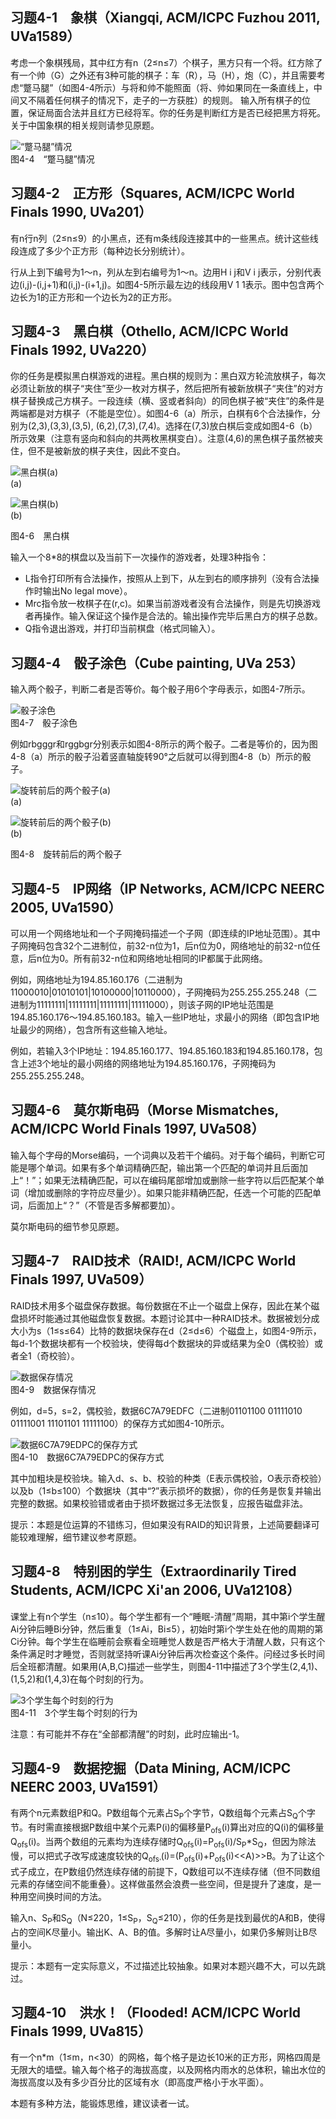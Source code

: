 ## 习题4-1　象棋（Xiangqi, ACM/ICPC Fuzhou 2011, UVa1589）

考虑一个象棋残局，其中红方有n（2≤n≤7）个棋子，黑方只有一个将。红方除了有一个帅（G）之外还有3种可能的棋子：车（R），马（H），炮（C），并且需要考虑“蹩马腿”（如图4-4所示）与将和帅不能照面（将、帅如果同在一条直线上，中间又不隔着任何棋子的情况下，走子的一方获胜）的规则。
输入所有棋子的位置，保证局面合法并且红方已经将军。你的任务是判断红方是否已经把黑方将死。关于中国象棋的相关规则请参见原题。

![“蹩马腿”情况](images/4-4.png)<br>
图4-4　“蹩马腿”情况

## 习题4-2　正方形（Squares, ACM/ICPC World Finals 1990, UVa201）

有n行n列（2≤n≤9）的小黑点，还有m条线段连接其中的一些黑点。统计这些线段连成了多少个正方形（每种边长分别统计）。

行从上到下编号为1～n，列从左到右编号为1～n。边用H i j和V i j表示，分别代表边(i,j)-(i,j+1)和(i,j)-(i+1,j)。如图4-5所示最左边的线段用V 1 1表示。图中包含两个边长为1的正方形和一个边长为2的正方形。

## 习题4-3　黑白棋（Othello, ACM/ICPC World Finals 1992, UVa220）

你的任务是模拟黑白棋游戏的进程。黑白棋的规则为：黑白双方轮流放棋子，每次必须让新放的棋子“夹住”至少一枚对方棋子，然后把所有被新放棋子“夹住”的对方棋子替换成己方棋子。一段连续（横、竖或者斜向）的同色棋子被“夹住”的条件是两端都是对方棋子（不能是空位）。如图4-6（a）所示，白棋有6个合法操作，分别为(2,3),(3,3),(3,5), (6,2),(7,3),(7,4)。选择在(7,3)放白棋后变成如图4-6（b）所示效果（注意有竖向和斜向的共两枚黑棋变白）。注意(4,6)的黑色棋子虽然被夹住，但不是被新放的棋子夹住，因此不变白。

![黑白棋(a)](images/4-6(a).png)<br>
(a)

![黑白棋(b)](images/4-6(b).png)<br>
(b)

图4-6　黑白棋

输入一个8*8的棋盘以及当前下一次操作的游戏者，处理3种指令：
* L指令打印所有合法操作，按照从上到下，从左到右的顺序排列（没有合法操作时输出No legal move）。
* Mrc指令放一枚棋子在(r,c)。如果当前游戏者没有合法操作，则是先切换游戏者再操作。输入保证这个操作是合法的。输出操作完毕后黑白方的棋子总数。
* Q指令退出游戏，并打印当前棋盘（格式同输入）。

## 习题4-4　骰子涂色（Cube painting, UVa 253）

输入两个骰子，判断二者是否等价。每个骰子用6个字母表示，如图4-7所示。

![骰子涂色](images/4-7.png)<br>
图4-7　骰子涂色

例如rbgggr和rggbgr分别表示如图4-8所示的两个骰子。二者是等价的，因为图4-8（a）所示的骰子沿着竖直轴旋转90°之后就可以得到图4-8（b）所示的骰子。

![旋转前后的两个骰子(a)](images/4-8(a).png)<br>
(a)

![旋转前后的两个骰子(b)](images/4-8(b).png)<br>
(b)

图4-8　旋转前后的两个骰子

## 习题4-5　IP网络（IP Networks, ACM/ICPC NEERC 2005, UVa1590）

可以用一个网络地址和一个子网掩码描述一个子网（即连续的IP地址范围）。其中子网掩码包含32个二进制位，前32-n位为1，后n位为0，网络地址的前32-n位任意，后n位为0。所有前32-n位和网络地址相同的IP都属于此网络。

例如，网络地址为194.85.160.176（二进制为11000010|01010101|10100000|10110000），子网掩码为255.255.255.248（二进制为11111111|11111111|11111111|11111000），则该子网的IP地址范围是194.85.160.176～194.85.160.183。输入一些IP地址，求最小的网络（即包含IP地址最少的网络），包含所有这些输入地址。

例如，若输入3个IP地址：194.85.160.177、194.85.160.183和194.85.160.178，包含上述3个地址的最小网络的网络地址为194.85.160.176，子网掩码为255.255.255.248。

## 习题4-6　莫尔斯电码（Morse Mismatches, ACM/ICPC World Finals 1997, UVa508）

输入每个字母的Morse编码，一个词典以及若干个编码。对于每个编码，判断它可能是哪个单词。如果有多个单词精确匹配，输出第一个匹配的单词并且后面加上“！”；如果无法精确匹配，可以在编码尾部增加或删除一些字符以后匹配某个单词（增加或删除的字符应尽量少）。如果只能非精确匹配，任选一个可能的匹配单词，后面加上“？”（不管是否多解都要加）。

莫尔斯电码的细节参见原题。

## 习题4-7　RAID技术（RAID!, ACM/ICPC World Finals 1997, UVa509）

RAID技术用多个磁盘保存数据。每份数据在不止一个磁盘上保存，因此在某个磁盘损坏时能通过其他磁盘恢复数据。本题讨论其中一种RAID技术。数据被划分成大小为s（1≤s≤64）比特的数据块保存在d（2≤d≤6）个磁盘上，如图4-9所示，每d-1个数据块都有一个校验块，使得每d个数据块的异或结果为全0（偶校验）或者全1（奇校验）。

![数据保存情况](images/4-9.png)<br>
图4-9　数据保存情况

例如，d=5，s=2，偶校验，数据6C7A79EDFC（二进制01101100 01111010 01111001 11101101 11111100）的保存方式如图4-10所示。

![数据6C7A79EDPC的保存方式](images/4-10.png)<br>
图4-10　数据6C7A79EDPC的保存方式

其中加粗块是校验块。输入d、s、b、校验的种类（E表示偶校验，O表示奇校验）以及b（1≤b≤100）个数据块（其中“?”表示损坏的数据），你的任务是恢复并输出完整的数据。如果校验错或者由于损坏数据过多无法恢复，应报告磁盘非法。

提示：本题是位运算的不错练习，但如果没有RAID的知识背景，上述简要翻译可能较难理解，细节建议参考原题。

## 习题4-8　特别困的学生（Extraordinarily Tired Students, ACM/ICPC Xi'an 2006, UVa12108）

课堂上有n个学生（n≤10）。每个学生都有一个“睡眠-清醒”周期，其中第i个学生醒Ai分钟后睡Bi分钟，然后重复（1≤Ai，Bi≤5），初始时第i个学生处在他的周期的第Ci分钟。每个学生在临睡前会察看全班睡觉人数是否严格大于清醒人数，只有这个条件满足时才睡觉，否则就坚持听课Ai分钟后再次检查这个条件。问经过多长时间后全班都清醒。如果用(A,B,C)描述一些学生，则图4-11中描述了3个学生(2,4,1)、(1,5,2)和(1,4,3)在每个时刻的行为。

![3个学生每个时刻的行为](images/4-11.png)<br>
图4-11　3个学生每个时刻的行为

注意：有可能并不存在“全部都清醒”的时刻，此时应输出-1。

## 习题4-9　数据挖掘（Data Mining, ACM/ICPC NEERC 2003, UVa1591）

有两个n元素数组P和Q。P数组每个元素占S<sub>P</sub>个字节，Q数组每个元素占S<sub>Q</sub>个字节。有时需直接根据P数组中某个元素P(i)的偏移量P<sub>ofs</sub>(i)算出对应的Q(i)的偏移量Q<sub>ofs</sub>(i)。当两个数组的元素均为连续存储时Q<sub>ofs</sub>(i)=P<sub>ofs</sub>(i)/S<sub>P</sub>*S<sub>Q</sub>，但因为除法慢，可以把式子改写成速度较快的Q<sub>ofs<sub>'</sub></sub>(i)=(P<sub>ofs</sub>(i)+P<sub>ofs</sub>(i)<<A)>>B。为了让这个式子成立，在P数组仍然连续存储的前提下，Q数组可以不连续存储（但不同数组元素的存储空间不能重叠）。这样做虽然会浪费一些空间，但是提升了速度，是一种用空间换时间的方法。

输入n、S<sub>P</sub>和S<sub>Q</sub>（N≤220，1≤S<sub>P</sub>，S<sub>Q</sub>≤210），你的任务是找到最优的A和B，使得占的空间K尽量小。输出K、A、B的值。多解时让A尽量小，如果仍多解则让B尽量小。

提示：本题有一定实际意义，不过描述比较抽象。如果对本题兴趣不大，可以先跳过。

## 习题4-10　洪水！（Flooded! ACM/ICPC World Finals 1999, UVa815）

有一个n*m（1≤m，n<30）的网格，每个格子是边长10米的正方形，网格四周是无限大的墙壁。输入每个格子的海拔高度，以及网格内雨水的总体积，输出水位的海拔高度以及有多少百分比的区域有水（即高度严格小于水平面）。

本题有多种方法，能锻炼思维，建议读者一试。
